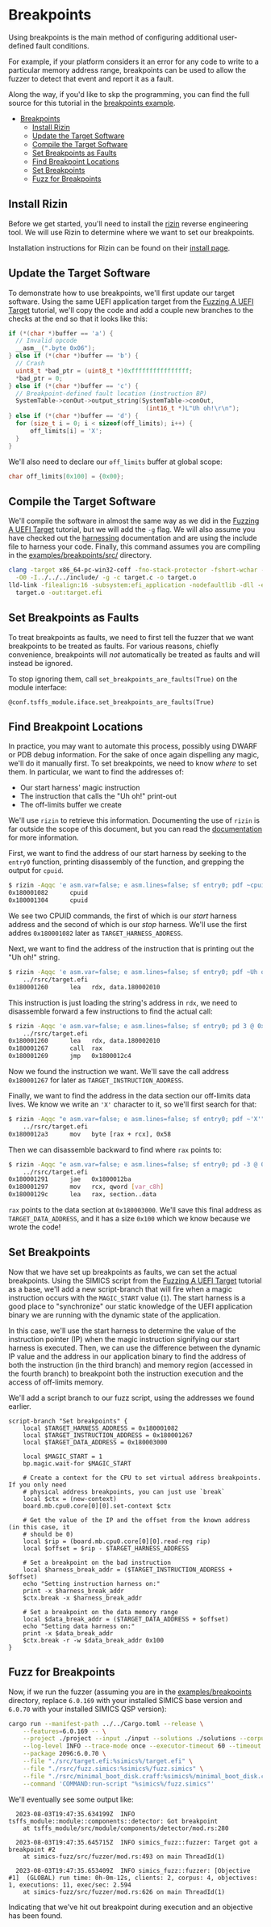 # Breakpoints

Using breakpoints is the main method of configuring additional user-defined fault
conditions.

For example, if your platform considers it an error for any code to write to a
particular memory address range, breakpoints can be used to allow the fuzzer to detect
that event and report it as a fault.

Along the way, if you'd like to skp the programming, you can find the full source for
this tutorial in the [breakpoints example](../examples/breakpoints/).

- [Breakpoints](#breakpoints)
  - [Install Rizin](#install-rizin)
  - [Update the Target Software](#update-the-target-software)
  - [Compile the Target Software](#compile-the-target-software)
  - [Set Breakpoints as Faults](#set-breakpoints-as-faults)
  - [Find Breakpoint Locations](#find-breakpoint-locations)
  - [Set Breakpoints](#set-breakpoints)
  - [Fuzz for Breakpoints](#fuzz-for-breakpoints)

## Install Rizin

Before we get started, you'll need to install the
[rizin](https://github.com/rizinorg/rizin) reverse engineering tool. We will use Rizin
to determine where we want to set our breakpoints.

Installation instructions for Rizin can be found on their [install
page](https://rizin.re/install/).

## Update the Target Software


To demonstrate how to use breakpoints, we'll first update our target software. Using
the same UEFI application target from the [Fuzzing A UEFI Target](./UEFISimpleTarget.md)
tutorial, we'll copy the code and add a couple new branches to the checks at the end
so that it looks like this:

```c
if (*(char *)buffer == 'a') {
  // Invalid opcode
  __asm__(".byte 0x06");
} else if (*(char *)buffer == 'b') {
  // Crash
  uint8_t *bad_ptr = (uint8_t *)0xffffffffffffffff;
  *bad_ptr = 0;
} else if (*(char *)buffer == 'c') {
  // Breakpoint-defined fault location (instruction BP)
  SystemTable->conOut->output_string(SystemTable->conOut,
                                      (int16_t *)L"Uh oh!\r\n");
} else if (*(char *)buffer == 'd') {
  for (size_t i = 0; i < sizeof(off_limits); i++) {
      off_limits[i] = 'X';
  }
}
```

We'll also need to declare our `off_limits` buffer at global scope:


```c
char off_limits[0x100] = {0x00};
```

## Compile the Target Software

We'll compile the software in almost the same way as we did in the [Fuzzing A UEFI
Target](./UEFISimpleTarget.md) tutorial, but we will add the `-g` flag. We will also
assume you have checked out the [harnessing](./Harnessing.md) documentation and are
using the include file to harness your code. Finally, this command assumes you are
compiling in the [examples/breakpoints/src/](../examples/breakpoints/src/) directory.

```sh
clang -target x86_64-pc-win32-coff -fno-stack-protector -fshort-wchar -mno-red-zone \
  -O0 -I../../../include/ -g -c target.c -o target.o
lld-link -filealign:16 -subsystem:efi_application -nodefaultlib -dll -entry:UefiMain \
  target.o -out:target.efi
```

## Set Breakpoints as Faults

To treat breakpoints as faults, we need to first tell the fuzzer that we want
breakpoints to be treated as faults. For various reasons, chiefly convenience,
breakpoints will *not* automatically be treated as faults and will instead be ignored.

To stop ignoring them, call `set_breakpoints_are_faults(True)` on the module interface:


```simics
@conf.tsffs_module.iface.set_breakpoints_are_faults(True)
```

## Find Breakpoint Locations

In practice, you may want to automate this process, possibly using DWARF or PDB debug
information. For the sake of once again dispelling any magic, we'll do it manually
first. To set breakpoints, we need to know *where* to set them. In particular, we want
to find the addresses of:

- Our start harness' magic instruction
- The instruction that calls the "Uh oh!" print-out
- The off-limits buffer we create

We'll use `rizin` to retrieve this information. Documenting the use of `rizin` is far
outside the scope of this document, but you can read the
[documentation](https://book.rizin.re) for more information.

First, we want to find the address of our start harness by seeking to the `entry0`
function, printing disassembly of the function, and grepping the output for `cpuid`.

```sh
$ rizin -Aqqc 'e asm.var=false; e asm.lines=false; sf entry0; pdf ~cpuid;' target.efi
0x180001082      cpuid
0x180001304      cpuid
```

We see two CPUID commands, the first of which is our *start* harness address and the
second of which is our *stop* harness. We'll use the first addres `0x180001082` later
as `TARGET_HARNESS_ADDRESS`.

Next, we want to find the address of the instruction that is printing out the "Uh oh!"
string.

```sh
$ rizin -Aqqc 'e asm.var=false; e asm.lines=false; sf entry0; pdf ~Uh oh!' \
    ../rsrc/target.efi
0x180001260      lea   rdx, data.180002010                             ; 0x180002010 ; u"Uh oh!\r\n"
```

This instruction is just loading the string's address in `rdx`, we need to disassemble
forward a few instructions to find the actual call:

```sh
$ rizin -Aqqc 'e asm.var=false; e asm.lines=false; sf entry0; pd 3 @ 0x180001260' \
    ../rsrc/target.efi
0x180001260      lea   rdx, data.180002010                             ; 0x180002010 ; u"Uh oh!\r\n"
0x180001267      call  rax
0x180001269      jmp   0x1800012c4
```

Now we found the instruction we want. We'll save the call address `0x180001267` for
later as `TARGET_INSTRUCTION_ADDRESS`.

Finally, we want to find the address in the data section our off-limits data lives. We
know we write an `'X'` character to it, so we'll first search for that:

```sh
$ rizin -Aqqc "e asm.var=false; e asm.lines=false; sf entry0; pdf ~'X'" \
    ../rsrc/target.efi
0x1800012a3      mov   byte [rax + rcx], 0x58                          ; 'X'
```

Then we can disassemble backward to find where `rax` points to:

```sh
$ rizin -Aqqc "e asm.var=false; e asm.lines=false; sf entry0; pd -3 @ 0x1800012a3" \
    ../rsrc/target.efi
0x180001291      jae   0x1800012ba
0x180001297      mov   rcx, qword [var_c8h]
0x18000129c      lea   rax, section..data                              ; 0x180003000
```

`rax` points to the data section at `0x180003000`. We'll save this final address
as `TARGET_DATA_ADDRESS`, and it has a size `0x100` which we know because we wrote the
code!

## Set Breakpoints

Now that we have set up breakpoints as faults, we can set the actual breakpoints. Using
the SIMICS script from the [Fuzzing A UEFI Target](./UEFISimpleTarget.md) tutorial as a
base, we'll add a new script-branch that will fire when a magic instruction occurs
with the `MAGIC_START` value (`1`). The start harness is a good place to "synchronize"
our static knowledge of the UEFI application binary we are running with the dynamic
state of the application.

In this case, we'll use the start harness to determine the value of the instruction
pointer (IP) when the magic instruction signifying our start harness is executed. Then,
we can use the difference between the dynamic IP value and the address in our
application binary to find the address of both the instruction (in the third branch) and
memory region (accessed in the fourth branch) to breakpoint both the instruction
execution and the access of off-limits memory.

We'll add a script branch to our fuzz script, using the addresses we found earlier.


```simics
script-branch "Set breakpoints" {
    local $TARGET_HARNESS_ADDRESS = 0x180001082
    local $TARGET_INSTRUCTION_ADDRESS = 0x180001267
    local $TARGET_DATA_ADDRESS = 0x180003000

    local $MAGIC_START = 1
    bp.magic.wait-for $MAGIC_START

    # Create a context for the CPU to set virtual address breakpoints. If you only need
    # physical address breakpoints, you can just use `break`
    local $ctx = (new-context)
    board.mb.cpu0.core[0][0].set-context $ctx

    # Get the value of the IP and the offset from the known address (in this case, it
    # should be 0)
    local $rip = (board.mb.cpu0.core[0][0].read-reg rip)
    local $offset = $rip - $TARGET_HARNESS_ADDRESS

    # Set a breakpoint on the bad instruction
    local $harness_break_addr = ($TARGET_INSTRUCTION_ADDRESS + $offset)
    echo "Setting instruction harness on:"
    print -x $harness_break_addr
    $ctx.break -x $harness_break_addr

    # Set a breakpoint on the data memory range
    local $data_break_addr = ($TARGET_DATA_ADDRESS + $offset)
    echo "Setting data harness on:"
    print -x $data_break_addr
    $ctx.break -r -w $data_break_addr 0x100
}
```

## Fuzz for Breakpoints

Now, if we run the fuzzer (assuming you are in the
[examples/breakpoints](../examples/breakpoints/) directory, replace `6.0.169` with your
installed SIMICS base version and `6.0.70` with your installed SIMICS QSP version):

```sh
cargo run --manifest-path ../../Cargo.toml --release \
    --features=6.0.169 -- \
    --project ./project --input ./input --solutions ./solutions --corpus ./corpus \
    --log-level INFO --trace-mode once --executor-timeout 60 --timeout 3 --cores 1 \
    --package 2096:6.0.70 \
    --file "./src/target.efi:%simics%/target.efi" \
    --file "./rsrc/fuzz.simics:%simics%/fuzz.simics" \
    --file "./rsrc/minimal_boot_disk.craff:%simics%/minimal_boot_disk.craff" \
    --command 'COMMAND:run-script "%simics%/fuzz.simics"'
```

We'll eventually see some output like:

```text
  2023-08-03T19:47:35.634199Z  INFO tsffs_module::module::components::detector: Got breakpoint
    at tsffs_module/src/module/components/detector/mod.rs:280

  2023-08-03T19:47:35.645715Z  INFO simics_fuzz::fuzzer: Target got a breakpoint #2
    at simics-fuzz/src/fuzzer/mod.rs:493 on main ThreadId(1)

  2023-08-03T19:47:35.653409Z  INFO simics_fuzz::fuzzer: [Objective   #1]  (GLOBAL) run time: 0h-0m-12s, clients: 2, corpus: 4, objectives: 1, executions: 11, exec/sec: 2.594
    at simics-fuzz/src/fuzzer/mod.rs:626 on main ThreadId(1)
```

Indicating that we've hit out breakpoint during execution and an objective has been
found.